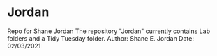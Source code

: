 # Jordan
Repo for Shane Jordan
The repository "Jordan" currently contains Lab folders and a Tidy Tuesday folder.
Author: Shane E. Jordan
Date: 02/03/2021
